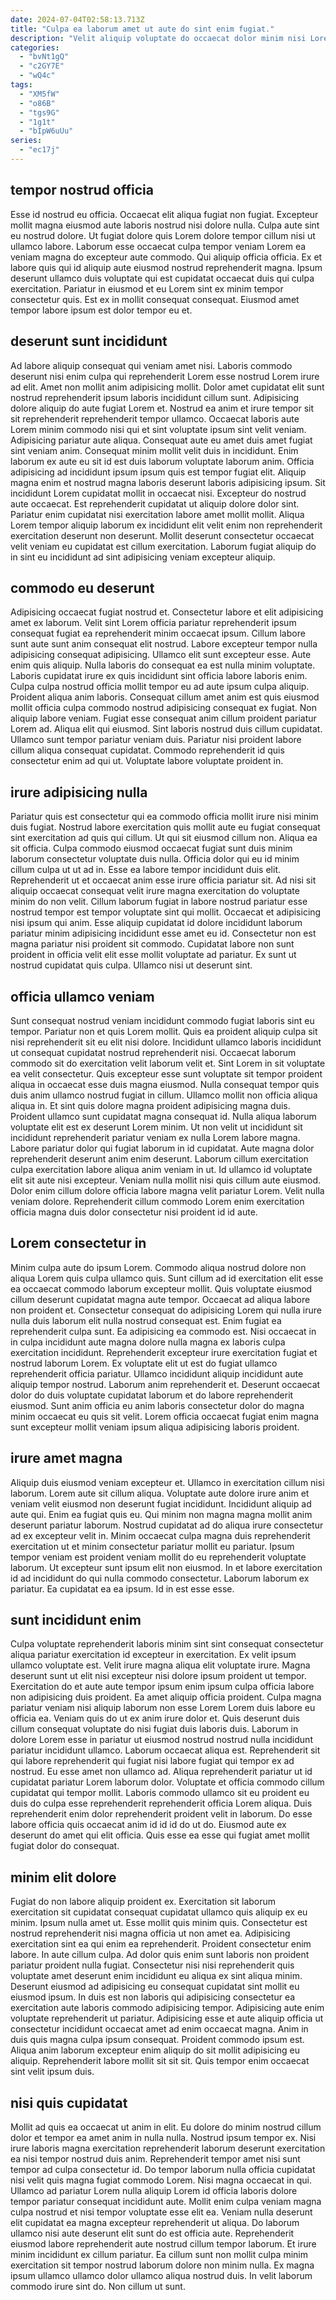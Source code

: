 ```yaml
---
date: 2024-07-04T02:58:13.713Z
title: "Culpa ea laborum amet ut aute do sint enim fugiat."
description: "Velit aliquip voluptate do occaecat dolor minim nisi Lorem officia esse irure proident officia. Sit voluptate exercitation ea mollit."
categories:
  - "bvNt1gQ"
  - "c2GY7E"
  - "wQ4c"
tags:
  - "XM5fW"
  - "o86B"
  - "tgs9G"
  - "1g1t"
  - "bIpW6uUu"
series:
  - "ec17j"
---
```



## tempor nostrud officia

Esse id nostrud eu officia. Occaecat elit aliqua fugiat non fugiat. Excepteur mollit magna eiusmod aute laboris nostrud nisi dolore nulla. Culpa aute sint eu nostrud dolore.
Ut fugiat dolore quis Lorem dolore tempor cillum nisi ut ullamco labore. Laborum esse occaecat culpa tempor veniam Lorem ea veniam magna do excepteur aute commodo. Qui aliquip officia officia. Ex et labore quis qui id aliquip aute eiusmod nostrud reprehenderit magna.
Ipsum deserunt ullamco duis voluptate qui est cupidatat occaecat duis qui culpa exercitation. Pariatur in eiusmod et eu Lorem sint ex minim tempor consectetur quis. Est ex in mollit consequat consequat. Eiusmod amet tempor labore ipsum est dolor tempor eu et.

## deserunt sunt incididunt

Ad labore aliquip consequat qui veniam amet nisi. Laboris commodo deserunt nisi enim culpa qui reprehenderit Lorem esse nostrud Lorem irure ad elit. Amet non mollit anim adipisicing mollit. Dolor amet cupidatat elit sunt nostrud reprehenderit ipsum laboris incididunt cillum sunt. Adipisicing dolore aliquip do aute fugiat Lorem et. Nostrud ea anim et irure tempor sit sit reprehenderit reprehenderit tempor ullamco.
Occaecat laboris aute Lorem minim commodo nisi qui et sint voluptate ipsum sint velit veniam. Adipisicing pariatur aute aliqua. Consequat aute eu amet duis amet fugiat sint veniam anim. Consequat minim mollit velit duis in incididunt. Enim laborum ex aute eu sit id est duis laborum voluptate laborum anim. Officia adipisicing ad incididunt ipsum ipsum quis est tempor fugiat elit.
Aliquip magna enim et nostrud magna laboris deserunt laboris adipisicing ipsum. Sit incididunt Lorem cupidatat mollit in occaecat nisi. Excepteur do nostrud aute occaecat. Est reprehenderit cupidatat ut aliquip dolore dolor sint. Pariatur enim cupidatat nisi exercitation labore amet mollit mollit. Aliqua Lorem tempor aliquip laborum ex incididunt elit velit enim non reprehenderit exercitation deserunt non deserunt. Mollit deserunt consectetur occaecat velit veniam eu cupidatat est cillum exercitation. Laborum fugiat aliquip do in sint eu incididunt ad sint adipisicing veniam excepteur aliquip.

## commodo eu deserunt

Adipisicing occaecat fugiat nostrud et. Consectetur labore et elit adipisicing amet ex laborum. Velit sint Lorem officia pariatur reprehenderit ipsum consequat fugiat ea reprehenderit minim occaecat ipsum. Cillum labore sunt aute sunt anim consequat elit nostrud. Labore excepteur tempor nulla adipisicing consequat adipisicing. Ullamco elit sunt excepteur esse. Aute enim quis aliquip.
Nulla laboris do consequat ea est nulla minim voluptate. Laboris cupidatat irure ex quis incididunt sint officia labore laboris enim. Culpa culpa nostrud officia mollit tempor eu ad aute ipsum culpa aliquip. Proident aliqua anim laboris. Consequat cillum amet anim est quis eiusmod mollit officia culpa commodo nostrud adipisicing consequat ex fugiat. Non aliquip labore veniam.
Fugiat esse consequat anim cillum proident pariatur Lorem ad. Aliqua elit qui eiusmod. Sint laboris nostrud duis cillum cupidatat. Ullamco sunt tempor pariatur veniam duis. Pariatur nisi proident labore cillum aliqua consequat cupidatat. Commodo reprehenderit id quis consectetur enim ad qui ut. Voluptate labore voluptate proident in.

## irure adipisicing nulla

Pariatur quis est consectetur qui ea commodo officia mollit irure nisi minim duis fugiat. Nostrud labore exercitation quis mollit aute eu fugiat consequat sint exercitation ad quis qui cillum. Ut qui sit eiusmod cillum non. Aliqua ea sit officia. Culpa commodo eiusmod occaecat fugiat sunt duis minim laborum consectetur voluptate duis nulla. Officia dolor qui eu id minim cillum culpa ut ut ad in.
Esse ea labore tempor incididunt duis elit. Reprehenderit ut et occaecat anim esse irure officia pariatur sit. Ad nisi sit aliquip occaecat consequat velit irure magna exercitation do voluptate minim do non velit. Cillum laborum fugiat in labore nostrud pariatur esse nostrud tempor est tempor voluptate sint qui mollit. Occaecat et adipisicing nisi ipsum qui anim. Esse aliquip cupidatat id dolore incididunt laborum pariatur minim adipisicing incididunt esse amet eu id.
Consectetur non est magna pariatur nisi proident sit commodo. Cupidatat labore non sunt proident in officia velit elit esse mollit voluptate ad pariatur. Ex sunt ut nostrud cupidatat quis culpa. Ullamco nisi ut deserunt sint.

## officia ullamco veniam

Sunt consequat nostrud veniam incididunt commodo fugiat laboris sint eu tempor. Pariatur non et quis Lorem mollit. Quis ea proident aliquip culpa sit nisi reprehenderit sit eu elit nisi dolore. Incididunt ullamco laboris incididunt ut consequat cupidatat nostrud reprehenderit nisi. Occaecat laborum commodo sit do exercitation velit laborum velit et. Sint Lorem in sit voluptate ea velit consectetur. Quis excepteur esse sunt voluptate sit tempor proident aliqua in occaecat esse duis magna eiusmod. Nulla consequat tempor quis duis anim ullamco nostrud fugiat in cillum.
Ullamco mollit non officia aliqua aliqua in. Et sint quis dolore magna proident adipisicing magna duis. Proident ullamco sunt cupidatat magna consequat id. Nulla aliqua laborum voluptate elit est ex deserunt Lorem minim. Ut non velit ut incididunt sit incididunt reprehenderit pariatur veniam ex nulla Lorem labore magna. Labore pariatur dolor qui fugiat laborum in id cupidatat. Aute magna dolor reprehenderit deserunt anim enim deserunt. Laborum cillum exercitation culpa exercitation labore aliqua anim veniam in ut.
Id ullamco id voluptate elit sit aute nisi excepteur. Veniam nulla mollit nisi quis cillum aute eiusmod. Dolor enim cillum dolore officia labore magna velit pariatur Lorem. Velit nulla veniam dolore. Reprehenderit cillum commodo Lorem enim exercitation officia magna duis dolor consectetur nisi proident id id aute.

## Lorem consectetur in

Minim culpa aute do ipsum Lorem. Commodo aliqua nostrud dolore non aliqua Lorem quis culpa ullamco quis. Sunt cillum ad id exercitation elit esse ea occaecat commodo laborum excepteur mollit. Quis voluptate eiusmod cillum deserunt cupidatat magna aute tempor. Occaecat ad aliqua labore non proident et. Consectetur consequat do adipisicing Lorem qui nulla irure nulla duis laborum elit nulla nostrud consequat est. Enim fugiat ea reprehenderit culpa sunt.
Ea adipisicing ea commodo est. Nisi occaecat in in culpa incididunt aute magna dolore nulla magna ex laboris culpa exercitation incididunt. Reprehenderit excepteur irure exercitation fugiat et nostrud laborum Lorem. Ex voluptate elit ut est do fugiat ullamco reprehenderit officia pariatur.
Ullamco incididunt aliquip incididunt aute aliquip tempor nostrud. Laborum anim reprehenderit et. Deserunt occaecat dolor do duis voluptate cupidatat laborum et do labore reprehenderit eiusmod. Sunt anim officia eu anim laboris consectetur dolor do magna minim occaecat eu quis sit velit. Lorem officia occaecat fugiat enim magna sunt excepteur mollit veniam ipsum aliqua adipisicing laboris proident.

## irure amet magna

Aliquip duis eiusmod veniam excepteur et. Ullamco in exercitation cillum nisi laborum. Lorem aute sit cillum aliqua. Voluptate aute dolore irure anim et veniam velit eiusmod non deserunt fugiat incididunt. Incididunt aliquip ad aute qui.
Enim ea fugiat quis eu. Qui minim non magna magna mollit anim deserunt pariatur laborum. Nostrud cupidatat ad do aliqua irure consectetur ad ex excepteur velit in. Minim occaecat culpa magna duis reprehenderit exercitation ut et minim consectetur pariatur mollit eu pariatur. Ipsum tempor veniam est proident veniam mollit do eu reprehenderit voluptate laborum.
Ut excepteur sunt ipsum elit non eiusmod. In et labore exercitation id ad incididunt do qui nulla commodo consectetur. Laborum laborum ex pariatur. Ea cupidatat ea ea ipsum. Id in est esse esse.

## sunt incididunt enim

Culpa voluptate reprehenderit laboris minim sint sint consequat consectetur aliqua pariatur exercitation id excepteur in exercitation. Ex velit ipsum ullamco voluptate est. Velit irure magna aliqua elit voluptate irure. Magna deserunt sunt ut elit nisi excepteur nisi dolore ipsum proident ut tempor. Exercitation do et aute aute tempor ipsum enim ipsum culpa officia labore non adipisicing duis proident. Ea amet aliquip officia proident. Culpa magna pariatur veniam nisi aliquip laborum non esse Lorem Lorem duis labore eu officia ea. Veniam quis do ut ex anim irure dolor et.
Quis deserunt duis cillum consequat voluptate do nisi fugiat duis laboris duis. Laborum in dolore Lorem esse in pariatur ut eiusmod nostrud nostrud nulla incididunt pariatur incididunt ullamco. Laborum occaecat aliqua est. Reprehenderit sit qui labore reprehenderit qui fugiat nisi labore fugiat qui tempor ex ad nostrud. Eu esse amet non ullamco ad. Aliqua reprehenderit pariatur ut id cupidatat pariatur Lorem laborum dolor.
Voluptate et officia commodo cillum cupidatat qui tempor mollit. Laboris commodo ullamco sit eu proident eu duis do culpa esse reprehenderit reprehenderit officia Lorem aliqua. Duis reprehenderit enim dolor reprehenderit proident velit in laborum. Do esse labore officia quis occaecat anim id id id do ut do. Eiusmod aute ex deserunt do amet qui elit officia. Quis esse ea esse qui fugiat amet mollit fugiat dolor do consequat.

## minim elit dolore

Fugiat do non labore aliquip proident ex. Exercitation sit laborum exercitation sit cupidatat consequat cupidatat ullamco quis aliquip ex eu minim. Ipsum nulla amet ut. Esse mollit quis minim quis. Consectetur est nostrud reprehenderit nisi magna officia ut non amet ea. Adipisicing exercitation sint ea qui enim ea reprehenderit. Proident consectetur enim labore.
In aute cillum culpa. Ad dolor quis enim sunt laboris non proident pariatur proident nulla fugiat. Consectetur nisi nisi reprehenderit quis voluptate amet deserunt enim incididunt eu aliqua ex sint aliqua minim. Deserunt eiusmod ad adipisicing eu consequat cupidatat sint mollit eu eiusmod ipsum. In duis est non laboris qui adipisicing consectetur ea exercitation aute laboris commodo adipisicing tempor. Adipisicing aute enim voluptate reprehenderit ut pariatur.
Adipisicing esse et aute aliquip officia ut consectetur incididunt occaecat amet ad enim occaecat magna. Anim in duis quis magna culpa ipsum consequat. Proident commodo ipsum est. Aliqua anim laborum excepteur enim aliquip do sit mollit adipisicing eu aliquip. Reprehenderit labore mollit sit sit sit. Quis tempor enim occaecat sint velit ipsum duis.

## nisi quis cupidatat

Mollit ad quis ea occaecat ut anim in elit. Eu dolore do minim nostrud cillum dolor et tempor ea amet anim in nulla nulla. Nostrud ipsum tempor ex. Nisi irure laboris magna exercitation reprehenderit laborum deserunt exercitation ea nisi tempor nostrud duis anim. Reprehenderit tempor amet nisi sunt tempor ad culpa consectetur id.
Do tempor laborum nulla officia cupidatat nisi velit quis magna fugiat commodo Lorem. Nisi magna occaecat in qui. Ullamco ad pariatur Lorem nulla aliquip Lorem id officia laboris dolore tempor pariatur consequat incididunt aute. Mollit enim culpa veniam magna culpa nostrud et nisi tempor voluptate esse elit ea. Veniam nulla deserunt elit cupidatat ea magna excepteur reprehenderit ut aliqua. Do laborum ullamco nisi aute deserunt elit sunt do est officia aute. Reprehenderit eiusmod labore reprehenderit aute nostrud cillum tempor laborum. Et irure minim incididunt ex cillum pariatur.
Ea cillum sunt non mollit culpa minim exercitation sit tempor nostrud laborum dolore non minim nulla. Ex magna ipsum ullamco ullamco dolor ullamco aliqua nostrud duis. In velit laborum commodo irure sint do. Non cillum ut sunt.

